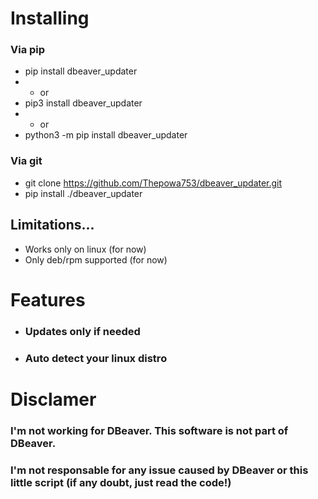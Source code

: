 # Installing
### Via pip
- pip install dbeaver_updater
- - or
- pip3 install dbeaver_updater
- - or
- python3 -m pip install dbeaver_updater
### Via git
- git clone https://github.com/Thepowa753/dbeaver_updater.git
- pip install ./dbeaver_updater
## Limitations...
- Works only on linux (for now)
- Only deb/rpm supported (for now)
# Features
- ### Updates only if needed
- ### Auto detect your linux distro
# Disclamer
### I'm not working for DBeaver. This software is not part of DBeaver.
### I'm not responsable for any issue caused by DBeaver or this little script (if any doubt, just read the code!)
